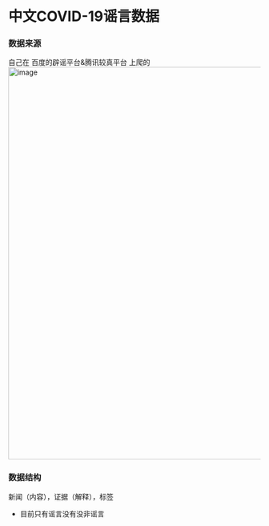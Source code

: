 # 中文COVID-19谣言数据
### 数据来源
自己在 百度的辟谣平台&腾讯较真平台 上爬的
<img width="783" alt="image" src="https://user-images.githubusercontent.com/56249874/165070568-572d2489-c1ef-46a1-9233-a15ac84b62d3.png">
### 数据结构
新闻（内容），证据（解释），标签

- 目前只有谣言没有没非谣言




